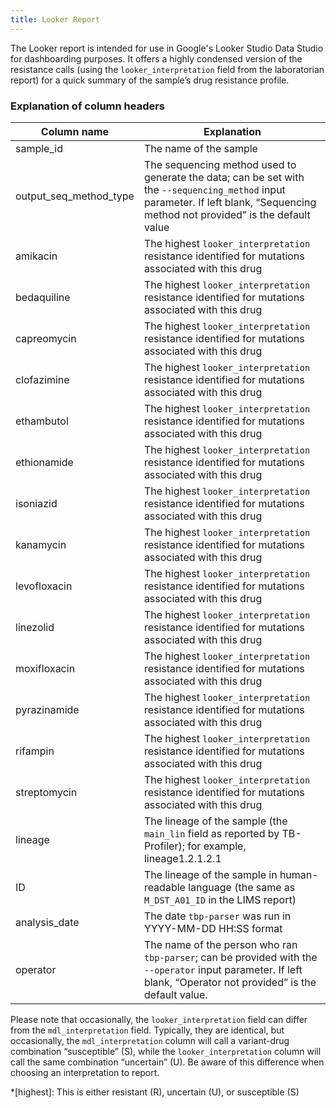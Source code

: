 ```yaml
---
title: Looker Report
---
```


The Looker report is intended for use in Google's Looker Studio Data Studio for dashboarding purposes. It offers a highly condensed version of the resistance calls (using the `looker_interpretation` field from the laboratorian report) for a quick summary of the sample’s drug resistance profile.

### Explanation of column headers

| Column name | Explanation |
| --- | --- |
| sample_id | The name of the sample |
| output_seq_method_type | The sequencing method used to generate the data; can be set with the `--sequencing_method` input parameter. If left blank, “Sequencing method not provided” is the default value |
| amikacin | The highest `looker_interpretation` resistance identified for mutations associated with this drug |
| bedaquiline | The highest `looker_interpretation` resistance identified for mutations associated with this drug |
| capreomycin | The highest `looker_interpretation` resistance identified for mutations associated with this drug |
| clofazimine | The highest `looker_interpretation` resistance identified for mutations associated with this drug |
| ethambutol | The highest `looker_interpretation` resistance identified for mutations associated with this drug |
| ethionamide | The highest `looker_interpretation` resistance identified for mutations associated with this drug |
| isoniazid | The highest `looker_interpretation` resistance identified for mutations associated with this drug |
| kanamycin | The highest `looker_interpretation` resistance identified for mutations associated with this drug |
| levofloxacin | The highest `looker_interpretation` resistance identified for mutations associated with this drug |
| linezolid | The highest `looker_interpretation` resistance identified for mutations associated with this drug |
| moxifloxacin | The highest `looker_interpretation` resistance identified for mutations associated with this drug |
| pyrazinamide | The highest `looker_interpretation` resistance identified for mutations associated with this drug |
| rifampin | The highest `looker_interpretation` resistance identified for mutations associated with this drug |
| streptomycin | The highest `looker_interpretation` resistance identified for mutations associated with this drug |
| lineage | The lineage of the sample (the `main_lin` field as reported by TB-Profiler); for example, lineage1.2.1.2.1  |
| ID | The lineage of the sample in human-readable language (the same as `M_DST_A01_ID` in the LIMS report) |
| analysis_date | The date `tbp-parser` was run in YYYY-MM-DD HH:SS format |
| operator | The name of the person who ran `tbp-parser`; can be provided with the `--operator` input parameter. If left blank, “Operator not provided” is the default value. |

Please note that occasionally, the `looker_interpretation` field can differ from the `mdl_interpretation` field. Typically, they are identical, but occasionally, the `mdl_interpretation` column will call a variant-drug combination “susceptible” (S), while the `looker_interpretation` column will call the same combination “uncertain” (U). Be aware of this difference when choosing an interpretation to report.

*[highest]: This is either resistant (R), uncertain (U), or susceptible (S)
